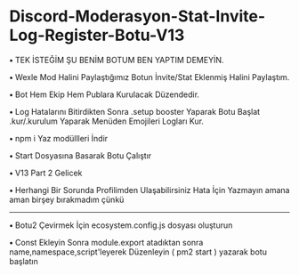 # Discord-Moderasyon-Stat-Invite-Log-Register-Botu-V13
  
**•** TEK İSTEĞİM ŞU BENİM BOTUM BEN YAPTIM DEMEYİN.

**•** Wexle Mod Halini Paylaştığımız Botun İnvite/Stat Eklenmiş Halini Paylaştım.

**•** Bot Hem Ekip Hem Publara Kurulacak Düzendedir.

**•** Log Hatalarını Bitirdikten Sonra .setup booster Yaparak Botu Başlat .kur/.kurulum Yaparak Menüden Emojileri Logları Kur.

**•** npm i Yaz modüllleri İndir

**•** Start Dosyasına Basarak Botu Çalıştır

**•** V13 Part 2 Gelicek

**•** Herhangi Bir Sorunda Profilimden Ulaşabilirsiniz Hata İçin Yazmayın amana aman birşey bırakmadım çünkü

-------------------------------------------------------------------------------------------------------------------------------

**•** Botu2 Çevirmek İçin ecosystem.config.js dosyası oluşturun

**•** Const Ekleyin Sonra module.export atadıktan sonra name,namespace,script'leyerek Düzenleyin ( pm2 start ) yazarak botu başlatın


